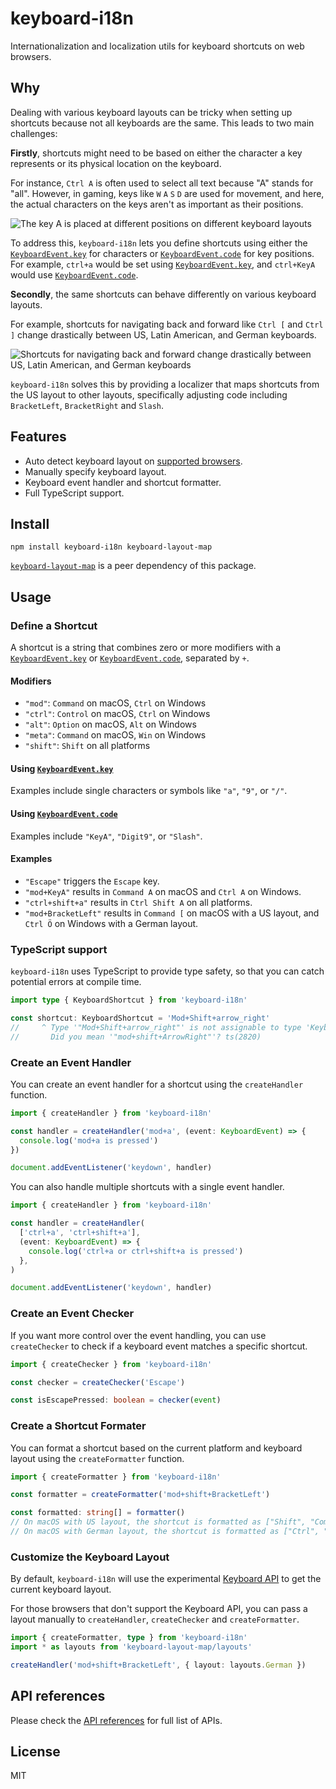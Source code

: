 # keyboard-i18n

Internationalization and localization utils for keyboard shortcuts on web browsers.

## Why

Dealing with various keyboard layouts can be tricky when setting up shortcuts because not all keyboards are the same. This leads to two main challenges:

**Firstly**, shortcuts might need to be based on either the character a key represents or its physical location on the keyboard.

For instance, `Ctrl A` is often used to select all text because "A" stands for "all". However, in gaming, keys like `W` `A` `S` `D` are used for movement, and here, the actual characters on the keys aren't as important as their positions.

![](https://github.com/ocavue/keyboard-i18n/assets/24715727/d653380d-5251-4115-ba1b-4ee8bc375bc7 "The key A is placed at different positions on different keyboard layouts")

To address this, `keyboard-i18n` lets you define shortcuts using either the [`KeyboardEvent.key`] for characters or [`KeyboardEvent.code`] for key positions. For example, `ctrl+a` would be set using [`KeyboardEvent.key`], and `ctrl+KeyA` would use [`KeyboardEvent.code`].

**Secondly**, the same shortcuts can behave differently on various keyboard layouts.

For example, shortcuts for navigating back and forward like `Ctrl [` and `Ctrl ]` change drastically between US, Latin American, and German keyboards.

![](https://github.com/ocavue/keyboard-i18n/assets/24715727/64b84cd0-a3db-468e-9bff-8010e73ac4a1 "Shortcuts for navigating back and forward change drastically between US, Latin American, and German keyboards")

`keyboard-i18n` solves this by providing a localizer that maps shortcuts from the US layout to other layouts, specifically adjusting code including `BracketLeft`, `BracketRight` and `Slash`.

## Features

- Auto detect keyboard layout on [supported browsers](https://caniuse.com/mdn-api_keyboard).
- Manually specify keyboard layout.
- Keyboard event handler and shortcut formatter.
- Full TypeScript support.

## Install

```
npm install keyboard-i18n keyboard-layout-map
```

[`keyboard-layout-map`](https://github.com/ocavue/keyboard-layout-map) is a peer dependency of this package.

## Usage

### Define a Shortcut

A shortcut is a string that combines zero or more modifiers with a [`KeyboardEvent.key`] or [`KeyboardEvent.code`], separated by `+`.

#### Modifiers

- `"mod"`: `Command` on macOS, `Ctrl` on Windows
- `"ctrl"`: `Control` on macOS, `Ctrl` on Windows
- `"alt"`: `Option` on macOS, `Alt` on Windows
- `"meta"`: `Command` on macOS, `Win` on Windows
- `"shift"`: `Shift` on all platforms

#### Using [`KeyboardEvent.key`]

Examples include single characters or symbols like `"a"`, `"9"`, or `"/"`.

#### Using [`KeyboardEvent.code`]

Examples include `"KeyA"`, `"Digit9"`, or `"Slash"`.

#### Examples

- `"Escape"` triggers the `Escape` key.
- `"mod+KeyA"` results in `Command A` on macOS and `Ctrl A` on Windows.
- `"ctrl+shift+a"` results in `Ctrl Shift A` on all platforms.
- `"mod+BracketLeft"` results in `Command [` on macOS with a US layout, and `Ctrl Ö` on Windows with a German layout.

### TypeScript support

`keyboard-i18n` uses TypeScript to provide type safety, so that you can catch potential errors at compile time.

```ts
import type { KeyboardShortcut } from 'keyboard-i18n'

const shortcut: KeyboardShortcut = 'Mod+Shift+arrow_right'
//     ^ Type '"Mod+Shift+arrow_right"' is not assignable to type 'KeyboardShortcut'.
//       Did you mean '"mod+shift+ArrowRight"'? ts(2820)
```

### Create an Event Handler

You can create an event handler for a shortcut using the `createHandler` function.

```ts
import { createHandler } from 'keyboard-i18n'

const handler = createHandler('mod+a', (event: KeyboardEvent) => {
  console.log('mod+a is pressed')
})

document.addEventListener('keydown', handler)
```

You can also handle multiple shortcuts with a single event handler.

```ts
import { createHandler } from 'keyboard-i18n'

const handler = createHandler(
  ['ctrl+a', 'ctrl+shift+a'],
  (event: KeyboardEvent) => {
    console.log('ctrl+a or ctrl+shift+a is pressed')
  },
)

document.addEventListener('keydown', handler)
```

### Create an Event Checker

If you want more control over the event handling, you can use `createChecker` to check if a keyboard event matches a specific shortcut.

```ts
import { createChecker } from 'keyboard-i18n'

const checker = createChecker('Escape')

const isEscapePressed: boolean = checker(event)
```

### Create a Shortcut Formater

You can format a shortcut based on the current platform and keyboard layout using the `createFormatter` function.

```ts
import { createFormatter } from 'keyboard-i18n'

const formatter = createFormatter('mod+shift+BracketLeft')

const formatted: string[] = formatter()
// On macOS with US layout, the shortcut is formatted as ["Shift", "Command", "["]
// On macOS with German layout, the shortcut is formatted as ["Ctrl", "Shift", "Ö"]
```

### Customize the Keyboard Layout

By default, `keyboard-i18n` will use the experimental [Keyboard API](https://developer.mozilla.org/en-US/docs/Web/API/Keyboard_API) to get the current keyboard layout.

For those browsers that don't support the Keyboard API, you can pass a layout manually to `createHandler`, `createChecker` and `createFormatter`.

```ts
import { createFormatter, type } from 'keyboard-i18n'
import * as layouts from 'keyboard-layout-map/layouts'

createHandler('mod+shift+BracketLeft', { layout: layouts.German })
```

## API references

Please check the [API references](https://tsdocs.dev/docs/keyboard-i18n) for full list of APIs.

## License

MIT

[`KeyboardEvent.code`]: https://developer.mozilla.org/en-US/docs/Web/API/UI_Events/Keyboard_event_code_values
[`KeyboardEvent.key`]: https://developer.mozilla.org/en-US/docs/Web/API/UI_Events/Keyboard_event_key_values
